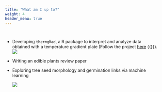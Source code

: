 ```yaml
---
title: "What am I up to?"
weight: 4
header_menu: true
---
```


<br>

-   Developing <code>thermgRad</code>, a R package to interpret and analyze data obtained with a temperature gradient plate (Follow the project [here](https://github.com/pgomba/thermgRad) {{<icon class="fa fa-github">}}).[![](/images/thgr.png)](https://github.com/pgomba/thermgRad)

-   Writing an edible plants review paper

-   Exploring tree seed morphology and germination links via machine learning

    ![](/images/pine.jpg)

